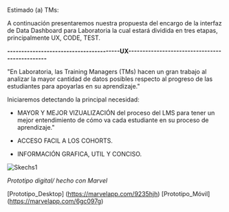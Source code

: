 Estimado (a) TMs:

A continuación presentaremos nuestra propuesta del encargo de la interfaz de Data Dashboard para Laboratoria la cual estará dividida en tres etapas, principalmente UX, CODE, TEST. 

**----------------------------------------UX-----------------------------------------------**


"En Laboratoria, las Training Managers (TMs) hacen un gran trabajo al analizar la mayor cantidad de datos posibles respecto al progreso de las estudiantes para apoyarlas en su aprendizaje."

Iniciaremos detectando la principal necesidad:   

* MAYOR Y MEJOR VIZUALIZACIÓN del proceso del LMS para tener un mejor entendimiento de cómo va cada estudiante en su proceso de aprendizaje."

* ACCESO FACIL A LOS COHORTS.
* INFORMACIÓN GRAFICA, UTIL Y CONCISO.

![Skechs1](skech1.jpg)



*Prototipo digital/ hecho con Marvel* 

[Prototipo_Desktop] (https://marvelapp.com/9235hjh)
[Prototipo_Móvil] (https://marvelapp.com/6gc097g)



